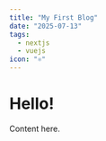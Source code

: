 ```yaml
---
title: "My First Blog"
date: "2025-07-13"
tags:
  - nextjs
  - vuejs
icon: "⚛️"
---
```


# Hello!

Content here.
